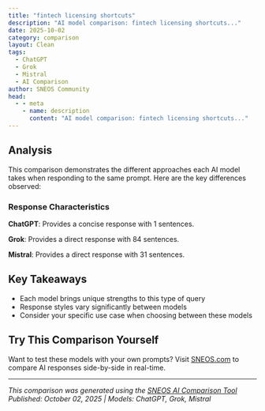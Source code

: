```yaml
---
title: "fintech licensing shortcuts"
description: "AI model comparison: fintech licensing shortcuts..."
date: 2025-10-02
category: comparison
layout: Clean
tags:
  - ChatGPT
  - Grok
  - Mistral
  - AI Comparison
author: SNEOS Community
head:
  - - meta
    - name: description
      content: "AI model comparison: fintech licensing shortcuts..."
---
```


<ChatComparison
  title="fintech licensing shortcuts"
  prompt="fintech licensing shortcuts"
  :responses='{"ChatGPT": "Navigating the regulatory landscape in the fintech industry can be complex, and while there are no \"shortcuts\" that allow companies to bypass licensing requirements legally, there are some strategies and best practices that can help streamline the licensing process:\n\n1. **Understand the Regulatory Environment**: \n - Research the regulatory requirements specific to your location and the services you plan to offer. Different regions have different rules. For example, the U.S. has federal regulations and state-level requirements that may apply.\n\n2. **Choose the Right Jurisdiction**: \n - Some jurisdictions are more favorable for fintech startups in terms of regulations and licensing. For instance, jurisdictions like Singapore, Hong Kong, and the UK have well-defined fintech regulations and support for startups.\n\n3. **Consider Sandbox Programs**: \n - Many regulators, such as the FCA in the UK or the Monetary Authority of Singapore, offer regulatory sandboxes that allow fintech companies to test their products with real customers while being exempt from certain regulations for a limited time.\n\n4. **Partner with Established Institutions**: \n - Collaborating with banks or licensed financial institutions can sometimes ease the licensing process as you can leverage their existing licenses. This often involves regulatory agreements or partnerships.\n\n5. **Hire Legal Expertise**: \n - Engaging legal firms that specialize in fintech can clarify the requirements and help you prepare effective applications, ensuring you meet all regulatory hurdles efficiently.\n\n6. **Utilize Technology for Compliance**: \n - Implement compliance tools and software that help manage regulatory obligations. This can reduce the complexity of compliance and make your application process smoother.\n\n7. **Prepare Thorough Documentation**: \n - Investing the time upfront to prepare a comprehensive and clear business plan, compliance documentation, and operational strategies can speed up the review process by regulators.\n\n8. **Educate Yourself on Best Practices**: \n - Stay informed about the latest regulatory changes and best practices in compliance by participating in industry forums, webinars, and attending conferences.\n\n9. **Consider Licensing Alternatives**: \n - Depending on your business model, you might explore alternative regulatory statuses like money transmitter licenses, payment facilitator registrations, or alternative frameworks like registration versus licensing.\n\n10. **Network with Regulatory Bodies**: \n - Establishing a good relationship with regulators and engaging with them early in your development process can help address potential issues before they arise.\n\n11. **Seek Funding and Investor Support**: \n - Investors with experience in fintech may provide not only funding but also guidance in navigating the regulatory landscape and obtaining necessary licenses.\n\nWhile none of these methods can represent a \"shortcut\" in the illegal sense, they can help streamline the process of obtaining the necessary licenses to operate legally and effectively in the fintech space. Always ensure that any strategy you pursue complies with the applicable laws and regulations.", "Grok": "Navigating the licensing process in the fintech (financial technology) industry can be complex, time-consuming, and costly, as it often involves complying with strict regulatory frameworks in multiple jurisdictions. However, there are strategic approaches and \u0022shortcuts\u0022 (in the sense of efficiency, not bypassing regulations) that fintech companies can leverage to streamline the process. Below are some key strategies and shortcuts for fintech licensing, along with important considerations:\n\n---\n\n### 1. Partner with Licensed Entities (White Labeling or BaaS)\n - **What it is**: Instead of obtaining your own financial services license, you can partner with an already licensed entity, such as a bank or financial institution, through Banking-as-a-Service (BaaS) or white-labeling arrangements. This allows your fintech to offer financial products under the partner\u2019s license.\n - **Advantages**:\n - Avoids the lengthy and costly process of obtaining a full license.\n - Faster time to market for your product or service.\n - Access to the partner\u2019s infrastructure, compliance resources, and expertise.\n - **Examples**: Many neobanks and payment apps partner with banks to offer services like deposit accounts, debit cards, or payment processing without holding their own banking license (e.g., Chime partners with Bancorp Bank in the US).\n - **Considerations**:\n - You have less control over the product and customer experience.\n - Dependency on the partner\u2019s compliance and reputation.\n - Revenue-sharing or fee structures can reduce profitability.\n\n---\n\n### 2. Start with a Less Regulated Jurisdiction\n - **What it is**: Apply for licenses in jurisdictions with fintech-friendly regulatory environments or sandbox programs that allow testing of innovative products without full licensing requirements initially.\n - **Advantages**:\n - Faster approval processes and lower costs in certain jurisdictions.\n - Regulatory sandboxes (e.g., UK FCA Sandbox, Singapore MAS FinTech Regulatory Sandbox) allow you to test products in a controlled environment with relaxed rules.\n - Use success in one jurisdiction as a stepping stone to build credibility for licenses in more stringent markets.\n - **Examples**:\n - Lithuania and Estonia in the EU are known for quicker and less expensive licensing processes for electronic money institutions (EMIs) and payment institutions.\n - The Dubai International Financial Centre (DIFC) offers innovation testing licenses for fintech startups.\n - **Considerations**:\n - Licensing in smaller or less regulated jurisdictions might limit your market access or credibility in larger markets.\n - You may still need additional licenses to operate in key markets like the US or EU.\n\n---\n\n### 3. Leverage Passporting in the EU\n - **What it is**: If you obtain a financial license in one European Union (EU) or European Economic Area (EEA) country, you can \u0022passport\u0022 that license to operate in other EU/EEA countries without needing separate approvals in each.\n - **Advantages**:\n - Reduces the need for multiple licensing applications across the EU.\n - Saves time and reduces compliance costs.\n - **Examples**: Many fintechs obtain an EMI or Payment Institution license in a country like Lithuania, then passport it to operate across the EU.\n - **Considerations**:\n - Brexit has affected passporting for UK-based fintechs; they now need separate EU licenses.\n - Passporting still requires notifying and complying with local rules in each country.\n\n---\n\n### 4. Use Regulatory Sandboxes for Proof of Concept\n - **What it is**: Regulatory sandboxes are programs offered by financial authorities that allow fintechs to test innovative products in a live environment with relaxed or temporary exemptions from certain regulations.\n - **Advantages**:\n - Test your product with real customers without full licensing.\n - Gain feedback from regulators to refine your compliance approach.\n - Build credibility with regulators before applying for a full license.\n - **Examples**:\n - UK Financial Conduct Authority (FCA) Sandbox.\n - Monetary Authority of Singapore (MAS) Sandbox.\n - Australian Securities and Investments Commission (ASIC) Fintech Licensing Exemption.\n - **Considerations**:\n - Sandboxes are temporary and often have strict eligibility criteria.\n - You\u2019ll still need a full license to scale after the testing phase.\n\n---\n\n### 5. Opt for Limited or Tiered Licenses\n - **What it is**: Some jurisdictions offer limited or tiered licenses for fintechs based on the scope of services or transaction volumes, which are quicker and cheaper to obtain than full licenses.\n - **Advantages**:\n - Lower regulatory burden and faster approval for startups or smaller fintechs.\n - Allows you to operate while scaling up to a full license.\n - **Examples**:\n - In the US, some states offer limited money transmitter licenses for smaller transaction volumes.\n - In the EU, small payment institution licenses have lower capital requirements than full licenses.\n - **Considerations**:\n - Limited licenses often come with restrictions on scale or scope of services.\n - You may need to upgrade to a full license as your business grows.\n\n---\n\n### 6. Outsource Compliance and Licensing to Experts\n - **What it is**: Hire specialized legal and compliance consultants or firms that have experience navigating fintech regulations and licensing processes.\n - **Advantages**:\n - Avoid costly mistakes in the application process.\n - Speed up approvals by submitting accurate and complete documentation.\n - Gain insights into the fastest and most cost-effective licensing paths.\n - **Examples**: Firms like FCA Advisory, Waystone, or local law firms with fintech expertise can assist.\n - **Considerations**:\n - Outsourcing adds to upfront costs but can save money in the long run by avoiding delays or rejections.\n\n---\n\n### 7. Acquire or Merge with a Licensed Entity\n - **What it is**: Instead of applying for a new license, acquire or partner with an existing licensed entity that already holds the necessary approvals.\n - **Advantages**:\n - Immediate access to the market without waiting for licensing approval.\n - Can be faster than starting from scratch.\n - **Examples**: Many fintech startups acquire smaller licensed payment processors or EMIs to bypass lengthy licensing processes.\n - **Considerations**:\n - High costs of acquisition or merger.\n - Due diligence is critical to ensure the acquired entity has a clean compliance record.\n\n---\n\n### 8. Focus on Non-Regulated Adjacent Services First\n - **What it is**: Launch with services or products that don\u2019t require a financial license, then pivot to regulated services once you\u2019ve built traction or secured funding for licensing.\n - **Advantages**:\n - Build a user base and revenue stream while working on licensing in parallel.\n - Test market fit before investing heavily in compliance.\n - **Examples**: Offer financial education tools, budgeting apps, or non-regulated payment aggregation services before adding regulated payment processing or lending.\n - **Considerations**:\n - Be cautious not to unintentionally cross into regulated territory (e.g., offering financial advice without a license).\n\n---\n\n### Key Considerations for Fintech Licensing\n- **Jurisdiction-Specific Rules**: Licensing requirements vary widely by country and region (e.g., US state-by-state money transmitter licenses vs. EU-wide EMI licenses).\n- **Type of Service**: The license needed depends on your product (e.g., payments, lending, crypto, insurance, investment).\n- **Customer Protection**: Regulators prioritize customer safety, anti-money laundering (AML), and know-your-customer (KYC) compliance, so shortcuts must not compromise these.\n- **Scalability**: Shortcuts like partnering or starting small may not be sustainable as your business grows or enters new markets.\n\n---\n\n### Conclusion\nWhile there are no true \u0022shortcuts\u0022 to bypass fintech licensing regulations, the strategies above can help expedite the process or reduce initial costs. The best approach depends on your business model, target market, and resources. Always consult with legal and compliance experts to ensure you meet regulatory requirements while pursuing these efficiency strategies.", "Mistral": "Navigating the regulatory landscape for fintech licensing can be complex, but there are some strategies and shortcuts that can help streamline the process. Here are a few tips:\n\n1. **Regulatory Sandboxes**: Many countries offer regulatory sandboxes that allow fintech companies to test innovative products, services, or business models in a live environment without immediately being subject to all the normal regulatory requirements. Examples include the UK\u0027s Financial Conduct Authority (FCA) sandbox and Singapore\u0027s Monetary Authority of Singapore (MAS) sandbox.\n\n2. **Partnerships**: Partnering with established financial institutions or licensed fintech companies can help you leverage their existing licenses and regulatory compliance frameworks. This can significantly reduce the time and resources required to obtain your own licenses.\n\n3. **Outsourcing Compliance**: Consider outsourcing your compliance functions to specialized firms that have expertise in fintech regulations. They can help you navigate the licensing process more efficiently.\n\n4. **Use of RegTech**: Implementing regulatory technology (RegTech) solutions can automate and streamline compliance processes, making it easier to meet regulatory requirements and reduce the burden of licensing.\n\n5. **Leverage Existing Licenses**: If your fintech product or service falls under an existing regulatory framework, you may be able to leverage existing licenses rather than applying for new ones. For example, if you are offering payment services, you might be able to operate under an e-money license or a payment institution license.\n\n6. **Consult with Regulators**: Engage with regulatory bodies early in the process. Many regulators offer guidance and support for fintech companies, which can help you understand the requirements and streamline the licensing process.\n\n7. **Legal and Regulatory Advisors**: Hiring legal and regulatory advisors who specialize in fintech can provide valuable insights and help you navigate the complexities of licensing more effectively.\n\n8. **Standardized Compliance Frameworks**: Adopt standardized compliance frameworks and best practices that are recognized by regulators. This can help demonstrate your commitment to regulatory compliance and may expedite the licensing process.\n\n9. **International Expansion**: If you plan to expand internationally, consider countries with more favorable regulatory environments for fintech. Some jurisdictions have more streamlined licensing processes and supportive regulatory frameworks.\n\n10. **Stay Updated**: Keep abreast of regulatory changes and updates. Fintech regulations are evolving rapidly, and staying informed can help you take advantage of new opportunities and shortcuts as they arise.\n\nWhile these shortcuts can help, it\u0027s important to remember that regulatory compliance is crucial for the long-term success and sustainability of your fintech venture. Always ensure that you are meeting all necessary legal and regulatory requirements."}' 
  published-date="08:23"
/>

## Analysis

This comparison demonstrates the different approaches each AI model takes when responding to the same prompt. Here are the key differences observed:

### Response Characteristics

**ChatGPT**: Provides a concise response with 1 sentences. 

**Grok**: Provides a direct response with 84 sentences. 

**Mistral**: Provides a direct response with 31 sentences. 

## Key Takeaways

- Each model brings unique strengths to this type of query
- Response styles vary significantly between models
- Consider your specific use case when choosing between these models

## Try This Comparison Yourself

Want to test these models with your own prompts? Visit [SNEOS.com](https://sneos.com) to compare AI responses side-by-side in real-time.

---

*This comparison was generated using the [SNEOS AI Comparison Tool](https://sneos.com)*
*Published: October 02, 2025 | Models: ChatGPT, Grok, Mistral*
